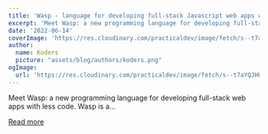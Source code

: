 ```yaml
---
title: 'Wasp - language for developing full-stack Javascript web apps with no boilerplate'
excerpt: 'Meet Wasp: a new programming language for developing full-stack web apps with less code.  Wasp is a...'
date: '2022-06-14'
coverImage: 'https://res.cloudinary.com/practicaldev/image/fetch/s--t7aYQJHU--/c_imagga_scale,f_auto,fl_progressive,h_420,q_auto,w_1000/https://dev-to-uploads.s3.amazonaws.com/uploads/articles/rjxms2f3zkxj0jxlai3p.png'
author:
  name: Koders
  picture: "assets/blog/authors/koders.png"
ogImage:
  url: 'https://res.cloudinary.com/practicaldev/image/fetch/s--t7aYQJHU--/c_imagga_scale,f_auto,fl_progressive,h_420,q_auto,w_1000/https://dev-to-uploads.s3.amazonaws.com/uploads/articles/rjxms2f3zkxj0jxlai3p.png'
---
```


Meet Wasp: a new programming language for developing full-stack web apps with less code.  Wasp is a...

[Read more](https://dev.to/wasp/wasp-language-for-developing-full-stack-javascript-web-apps-with-no-boilerplate-2fo4)
